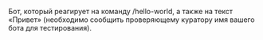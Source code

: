 Бот, который реагирует на команду /hello-world, а также на текст «Привет» (необходимо сообщить проверяющему куратору имя вашего бота для тестирования).
